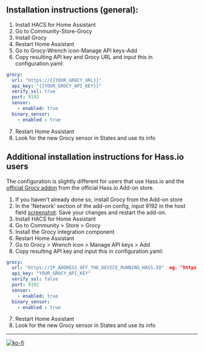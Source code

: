 ## Installation instructions (general):

1. Install HACS for Home Assistant
2. Go to Community-Store-Grocy
3. Install Grocy
4. Restart Home Assistant
5. Go to Grocy-Wrench icon-Manage API keys-Add
6. Copy resulting API key and Grocy URL and input this in configuration.yaml:

```yaml
grocy:
  url: "https://{{YOUR_GROCY_URL}}"
  api_key: "{{YOUR_GROCY_API_KEY}}"
  verify_ssl: true
  port: 9192
  sensor:
    - enabled: true
  binary_sensor:
    - enabled : true
```

7. Restart Home Assistant
8. Look for the new Grocy sensor in States and use its info


## Additional installation instructions for Hass.io users

The configuration is slightly different for users that use Hass.io and the [official Grocy addon](https://github.com/hassio-addons/addon-grocy) from the official Hass.io Add-on store.

1. If you haven't already done so, install Grocy from the Add-on store
2. In the 'Network' section of the add-on config, input 9192 in the host field [screenshot](https://github.com/kdw2060/grocy/raw/develop/grocy-addon-config.png). Save your changes and restart the add-on.
3. Install HACS for Home Assistant
4. Go to Community > Store > Grocy
5. Install the Grocy integration component
6. Restart Home Assistant
7. Go to Grocy > Wrench icon > Manage API keys > Add
8. Copy resulting API key and input this in configuration.yaml:

```yaml
grocy:
  url: "https://IP_ADDRESS_OFF_THE_DEVICE_RUNNING_HASS.IO"  eg. "https://192.168.1.4"
  api_key: "YOUR_GROCY_API_KEY"
  verify_ssl: false
  port: 9192
  sensor:
    - enabled: true
  binary_sensor:
    - enabled : true
```

7. Restart Home Assistant
8. Look for the new Grocy sensor in States and use its info

---
[![ko-fi](https://www.ko-fi.com/img/githubbutton_sm.svg)](https://ko-fi.com/X8X1LYUK)
